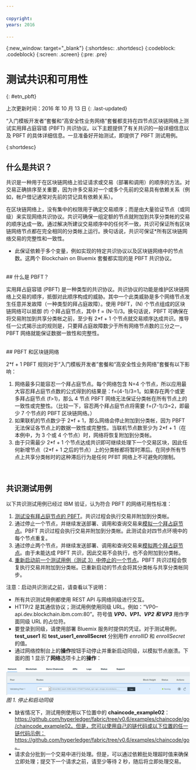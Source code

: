 ```yaml
---

copyright:
years: 2016

---
```


{:new_window: target="_blank"}
{:shortdesc: .shortdesc}
{:codeblock: .codeblock}
{:screen: .screen}
{:pre: .pre}


# 测试共识和可用性
{: #etn_pbft}

上次更新时间：2016 年 10 月 13 日
{: .last-updated}

“入门模板开发者”套餐和“高安全性业务网络”套餐都支持在四节点区块链网络上测试实用拜占庭容错 (PBFT) 共识协议。以下主题提供了有关共识的一般详细信息以及 PBFT 的具体详细信息。一旦准备好开始测试，即提供了 PBFT 测试用例。
  
{:shortdesc}  

## 什么是共识？

共识是一种用于在区块链网络上验证请求或交易（部署和调用）的顺序的方法。对交易正确排序至关重要，因为许多交易对一个或多个先前的交易具有依赖关系（例如，帐户借记通常对先前的贷记具有依赖关系）。

在区块链网络上，没有集中的权限用于确定交易顺序；而是由大量验证节点（或同级）来实现网络共识协议。共识可确保一组定额的节点就附加到共享分类帐的交易的顺序达成一致。通过解决所建议交易顺序中的任何不一致，共识可保证所有区块链网络节点都在完全相同的分类帐上运行。换句话说，共识可保证*所有区块链网络交易的完整性和一致性。

* 此保证依赖于多个变量，例如实现的特定共识协议以及区块链网络中的节点数。这两个 Blockchain on Bluemix 套餐都实现的是 PBFT 共识协议。  

<br>
## 什么是 PBFT？

实用拜占庭容错 (PBFT) 是一种类型的共识协议。共识协议的功能是维护区块链网络上交易的顺序，抵御对此顺序构成的威胁。其中一个此类威胁是多个网络节点发生任意并发故障（一种类型的拜占庭故障）。使用 PBFT，(N) 个节点组成的区块链网络可以抵御 (f) 个拜占庭节点，其中 f = (N-1)/3。换句话说，PBFT 可确保在将交易附加到共享分类帐之前，至少有 2\*f + 1 个节点就交易顺序达成共识。推导任一公式揭示出的规则是，只要拜占庭故障数少于所有网络节点数的三分之一，PBFT 网络就能保证数据一致性和完整性。  

<br>
## PBFT 和区块链网络

2\*f + 1 PBFT 规则对于“入门模板开发者”套餐和“高安全性业务网络”套餐有以下影响：

1. 网络最多只能容忍一个拜占庭节点。每个网络包含 N=4 个节点，所以应用最大容忍拜占庭节点数的公式得到的结果是：f=(4-1)/3=1。如果存在两个或更多拜占庭节点 (f>1)，那么 4 节点 PBFT 网络无法保证分类帐在所有节点上的一致性或完整性。（比较一下，容忍两个拜占庭节点将需要 f=(7-1)/3=2，即最少 7 个节点的 PBFT 区块链网络。）
2. 如果联机的节点数少于 2\*f + 1，那么网络会停止附加到分类帐，因为 PBFT 无法保证各节点上的数据一致性或完整性。当联机节点数至少为 2\*f + 1（在本例中，为 3 个或 4 个节点）时，网络将恢复附加到分类帐。
3. 由于只需最少 2\*f + 1 个节点达成共识即可继续处理下一个交易区块，因此任何新增节点（2\*f + 1 之后的节点）上的分类帐都将暂时滞后。在同步所有节点上共享分类帐时的这种滞后行为是任何 PFBT 网络上不可避免的限制。
<br>

## 共识测试用例
以下共识测试用例已经过 IBM 验证，认为符合 PBFT 的网络可用性标准：

1. [测试没有拜占庭节点的 PBFT](pbft_test1.html)。共识过程会执行交易并附加到分类帐。
2. 通过停止一个节点，并继续发送部署、调用和查询交易来[模拟一个拜占庭节点](pbft_test2.html)。PBFT 共识过程会执行交易并附加到分类帐。此测试会对四节点环境中的每个节点重复。
3. 通过停止两个节点，并继续发送部署、调用和查询交易来[模拟两个拜占庭节点](pbft_test3.html)。由于未能达成 PBFT 共识，因此交易不会执行，也不会附加到分类帐。
4. [重新启动前一个测试用例（测试 3）中停止的一个节点](pbft_test4.html)。PBFT 共识过程会恢复执行交易并附加到分类帐。已重新启动的节点会将其分类帐与共享分类帐同步。  

注意：启动共识测试之前，请查看以下说明：

- 所有共识测试用例都使用 REST API 与网络同级进行交互。
- HTTP/2 是其通信协议；测试用例使用同级 URL。例如：“VP0–api.dev.blockchain.ibm.com:80”。符号值 ***VP0、VP1、VP2 和 VP3*** 用作字面同级 URL 的占位符。
-  要登录到同级，请使用部署 Bluemix 服务时提供的凭证。对于测试用例，**test\_user1** 和 **test\_user1\_enrollSecret** 分别用作 *enrollID* 和 *enrollSecret* 的值。
-  通过网络控制台上的**操作**按钮手动停止并重新启动同级，以模拟节点崩溃。下面的图 1 显示了**网络**选项卡上的**操作**：

![](images/stopstartpeer.png "停止和启动同级")
*图 1. 停止和启动同级*

- 缺省情况下，测试用例使用以下位置中的 **chaincode_example02**：https://github.com/hyperledger/fabric/tree/v0.6/examples/chaincode/go/chaincode_example02。但是，您可以使用自己的链代码或以下位置的任一链代码示例：https://github.com/hyperledger/fabric/tree/v0.6/examples/chaincode/go。
- 请求会分批到一个交易中进行处理。但是，可以通过依赖批处理超时值来确保立即处理；提交下一个请求之前，请至少等待 2 秒，随后将立即处理交易。
